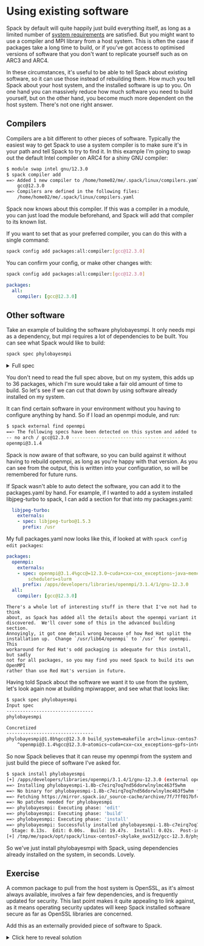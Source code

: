 # Using existing software

Spack by default will quite happily just build everything itself, as long as a
limited number of [system requirements](https://spack.readthedocs.io/en/latest/getting_started.html#system-prerequisites)
are satisfied.  But you might want to use a compiler and MPI library from a
host system.  This is often the case if packages take a long time to build, or
if you've got access to optimised versions of software that you don't want to
replicate yourself such as on ARC3 and ARC4.

In these circumstances, it's useful to be able to tell Spack about existing
software, so it can use those instead of rebuilding them.  How much you tell
Spack about your host system, and the installed software is up to you.  On one
hand you can massively reduce how much software you need to build yourself, but
on the other hand, you become much more dependent on the host system.  There's
not one right answer.

## Compilers

Compilers are a bit different to other pieces of software.  Typically the
easiest way to get Spack to use a system compiler is to make sure it's in your
path and tell Spack to try to find it.  In this example I'm going to swap out
the default Intel compiler on ARC4 for a shiny GNU compiler:

```bash
$ module swap intel gnu/12.3.0
$ spack compiler add
==> Added 1 new compiler to /home/home02/me/.spack/linux/compilers.yaml
    gcc@12.3.0
==> Compilers are defined in the following files:
    /home/home02/me/.spack/linux/compilers.yaml
```

Spack now knows about this compiler.  If this was a compiler in a module, you
can just load the module beforehand, and Spack will add that compiler to its
known list.

If you want to set that as your preferred compiler, you can do this with a
single command:

```bash
spack config add packages:all:compiler:[gcc@12.3.0]
```

You can confirm your config, or make other changes with:

```bash
spack config add packages:all:compiler:[gcc@12.3.0]
```

```yaml
packages:
  all:
    compiler: [gcc@12.3.0]
```

## Other software

Take an example of building the software phylobayesmpi.  It only needs mpi
as a dependency, but mpi requires a lot of dependencies to be built.
You can see what Spack would like to build:

```bash
spack spec phylobayesmpi
```

<details>
<summary>Full spec</summary>

```
Input spec
--------------------------------
phylobayesmpi

Concretized
--------------------------------
phylobayesmpi@1.8b%gcc@12.3.0 build_system=makefile arch=linux-centos7-skylake_avx512
    ^openmpi@4.1.5%gcc@12.3.0~atomics~cuda~cxx~cxx_exceptions~gpfs~internal-hwloc~java~legacylaunchers~lustre~memchecker~orterunprefix+romio+rsh~singularity+static+vt+wrapper-rpath build_system=autotools fabrics=none schedulers=none arch=linux-centos7-skylake_avx512
        ^hwloc@2.9.1%gcc@12.3.0~cairo~cuda~gl~libudev+libxml2~netloc~nvml~oneapi-level-zero~opencl+pci~rocm build_system=autotools libs=shared,static arch=linux-centos7-skylake_avx512
            ^libpciaccess@0.17%gcc@12.3.0 build_system=autotools arch=linux-centos7-skylake_avx512
                ^util-macros@1.19.3%gcc@12.3.0 build_system=autotools arch=linux-centos7-skylake_avx512
            ^libxml2@2.10.3%gcc@12.3.0~python build_system=autotools arch=linux-centos7-skylake_avx512
                ^libiconv@1.17%gcc@12.3.0 build_system=autotools libs=shared,static arch=linux-centos7-skylake_avx512
                ^xz@5.4.1%gcc@12.3.0~pic build_system=autotools libs=shared,static arch=linux-centos7-skylake_avx512
            ^ncurses@6.4%gcc@12.3.0~symlinks+termlib abi=none build_system=autotools arch=linux-centos7-skylake_avx512
        ^numactl@2.0.14%gcc@12.3.0 build_system=autotools patches=4e1d78c,62fc8a8,ff37630 arch=linux-centos7-skylake_avx512
            ^autoconf@2.69%gcc@12.3.0 build_system=autotools patches=35c4492,7793209,a49dd5b arch=linux-centos7-skylake_avx512
            ^automake@1.16.5%gcc@12.3.0 build_system=autotools arch=linux-centos7-skylake_avx512
            ^libtool@2.4.7%gcc@12.3.0 build_system=autotools arch=linux-centos7-skylake_avx512
            ^m4@1.4.19%gcc@12.3.0+sigsegv build_system=autotools patches=9dc5fbd,bfdffa7 arch=linux-centos7-skylake_avx512
                ^diffutils@3.9%gcc@12.3.0 build_system=autotools arch=linux-centos7-skylake_avx512
                ^libsigsegv@2.14%gcc@12.3.0 build_system=autotools arch=linux-centos7-skylake_avx512
        ^openssh@9.3p1%gcc@12.3.0+gssapi build_system=autotools arch=linux-centos7-skylake_avx512
            ^krb5@1.20.1%gcc@12.3.0+shared build_system=autotools arch=linux-centos7-skylake_avx512
                ^bison@3.8.2%gcc@12.3.0 build_system=autotools arch=linux-centos7-skylake_avx512
                ^gettext@0.21.1%gcc@12.3.0+bzip2+curses+git~libunistring+libxml2+tar+xz build_system=autotools arch=linux-centos7-skylake_avx512
                    ^tar@1.34%gcc@12.3.0 build_system=autotools zip=pigz arch=linux-centos7-skylake_avx512
                        ^pigz@2.7%gcc@12.3.0 build_system=makefile arch=linux-centos7-skylake_avx512
                        ^zstd@1.5.5%gcc@12.3.0+programs build_system=makefile compression=none libs=shared,static arch=linux-centos7-skylake_avx512
            ^libedit@3.1-20210216%gcc@12.3.0 build_system=autotools arch=linux-centos7-skylake_avx512
            ^libxcrypt@4.4.33%gcc@12.3.0~obsolete_api build_system=autotools arch=linux-centos7-skylake_avx512
            ^openssl@1.1.1t%gcc@12.3.0~docs~shared build_system=generic certs=mozilla arch=linux-centos7-skylake_avx512
                ^ca-certificates-mozilla@2023-01-10%gcc@12.3.0 build_system=generic arch=linux-centos7-skylake_avx512
        ^perl@5.36.0%gcc@12.3.0+cpanm+open+shared+threads build_system=generic arch=linux-centos7-skylake_avx512
            ^berkeley-db@18.1.40%gcc@12.3.0+cxx~docs+stl build_system=autotools patches=26090f4,b231fcc arch=linux-centos7-skylake_avx512
            ^bzip2@1.0.8%gcc@12.3.0~debug~pic+shared build_system=generic arch=linux-centos7-skylake_avx512
            ^gdbm@1.23%gcc@12.3.0 build_system=autotools arch=linux-centos7-skylake_avx512
                ^readline@8.2%gcc@12.3.0 build_system=autotools patches=bbf97f1 arch=linux-centos7-skylake_avx512
        ^pkgconf@1.9.5%gcc@12.3.0 build_system=autotools arch=linux-centos7-skylake_avx512
        ^pmix@4.2.3%gcc@12.3.0~docs+pmi_backwards_compatibility~python~restful build_system=autotools arch=linux-centos7-skylake_avx512
            ^libevent@2.1.12%gcc@12.3.0+openssl build_system=autotools arch=linux-centos7-skylake_avx512
        ^zlib@1.2.13%gcc@12.3.0+optimize+pic+shared build_system=makefile arch=linux-centos7-skylake_avx512
```

</details>

You don't need to read the full spec above, but on my system, this adds up to
36 packages, which I'm sure would take a fair old amount of time to build.  So
let's see if we can cut that down by using software already installed on my
system.

It can find certain software in your environment without you having to
configure anything by hand.  So if I load an openmpi module, and run:

```bash
$ spack external find openmpi
==> The following specs have been detected on this system and added to /home/home02/me/.spack/packages.yaml
-- no arch / gcc@12.3.0 -----------------------------------------
openmpi@3.1.4
```

Spack is now aware of that software, so you can build against it without having
to rebuild openmpi, as long as you're happy with that version.  As you can see
from the output, this is written into your configuration, so will be remembered
for future runs.

If Spack wasn't able to auto detect the software, you can add it to the
packages.yaml by hand.  For example, if I wanted to add a system installed
libjpeg-turbo to spack, I can add a section for that into my packages.yaml:

```yaml
  libjpeg-turbo:
    externals:
    - spec: libjpeg-turbo@1.5.3
      prefix: /usr
```

My full packages.yaml now looks like this, if looked at with `spack config edit packages`:

```yaml
packages:
  openmpi:
    externals:
    - spec: openmpi@3.1.4%gcc@=12.3.0~cuda+cxx~cxx_exceptions~java~memchecker+pmi~static~wrapper-rpath
        schedulers=slurm
      prefix: /apps/developers/libraries/openmpi/3.1.4/1/gnu-12.3.0
  all:
    compiler: [gcc@12.3.0]
```

```{admonition} OpenMPI on Red Hat oddity
There's a whole lot of interesting stuff in there that I've not had to think
about, as Spack has added all the details about the openmpi variant it
discovered.  We'll cover some of this in the advanced building section.
Annoyingly, it got one detail wrong because of how Red Hat split the
installation up.  Change `/usr/lib64/openmpi` to `/usr` for openmpi.  This
workaround for Red Hat's odd packaging is adequate for this install, but sadly
not for all packages, so you may find you need Spack to build its own OpenMPI
rather than use Red Hat's version in future.
```

Having told Spack about the software we want it to use from the system, let's
look again now at building mpiwrapper, and see what that looks like:

```bash
$ spack spec phylobayesmpi
Input spec
--------------------------------
phylobayesmpi

Concretized
--------------------------------
phylobayesmpi@1.8b%gcc@12.3.0 build_system=makefile arch=linux-centos7-skylake_avx512
    ^openmpi@3.1.4%gcc@12.3.0~atomics~cuda+cxx~cxx_exceptions~gpfs~internal-hwloc~java~legacylaunchers~lustre~memchecker~orterunprefix+pmi+romio+rsh~singularity~static+vt~wrapper-rpath build_system=autotools fabrics=none schedulers=slurm arch=linux-centos7-skylake_avx512
```

So now Spack believes that it can reuse my openmpi from the system and just
build the piece of software I've asked for.

```bash
$ spack install phylobayesmpi
[+] /apps/developers/libraries/openmpi/3.1.4/1/gnu-12.3.0 (external openmpi-3.1.4-3b2jktw2wa3tcn7j6axgi4osq3jnajnm)
==> Installing phylobayesmpi-1.8b-c7eirq7oq7nd56dorwlnylmc463f5whm
==> No binary for phylobayesmpi-1.8b-c7eirq7oq7nd56dorwlnylmc463f5whm found: installing from source
==> Fetching https://mirror.spack.io/_source-cache/archive/7f/7ff017bf492c1d8b42bfff3ee8e998ba1c50f4e4b3d9d6125647b91738017324.tar.gz
==> No patches needed for phylobayesmpi
==> phylobayesmpi: Executing phase: 'edit'
==> phylobayesmpi: Executing phase: 'build'
==> phylobayesmpi: Executing phase: 'install'
==> phylobayesmpi: Successfully installed phylobayesmpi-1.8b-c7eirq7oq7nd56dorwlnylmc463f5whm
  Stage: 0.13s.  Edit: 0.00s.  Build: 19.47s.  Install: 0.02s.  Post-install: 0.03s.  Total: 19.76s
[+] /tmp/me/spack/opt/spack/linux-centos7-skylake_avx512/gcc-12.3.0/phylobayesmpi-1.8b-c7eirq7oq7nd56dorwlnylmc463f5whm
```

So we've just install phylobayesmpi with Spack, using dependencies already
installed on the system, in seconds.  Lovely.

## Exercise

A common package to pull from the host system is OpenSSL, as it's almost always
available, involves a fair few dependencies, and is frequently updated for
security.  This last point makes it quite appealing to link against, as it
means operating security updates will keep Spack installed software secure as
far as OpenSSL libraries are concerned.

Add this as an externally provided piece of software to Spack.

<details>
<summary>Click here to reveal solution</summary>

### Solution

This is actually quite straightforward, since Spack can successfully detect and add this to your `packages.yaml` file:

```bash
$ spack external find openssl
==> The following specs have been detected on this system and added to /home/home02/me/.spack/packages.yaml
openssl@1.0.2k-fips  openssl@3.1.0
```

Here we find it's detected both the system OpenSSL, along with a version
lurking within Anaconda.  If you found it picked up a package you didn't want
it to use, you can use `spack config edit packages` to adjust this after it's
detected packages.

In this case, you may choose to remove these two lines, to stop it from using the anaconda version:
```yaml
    - spec: openssl@3.1.0
      prefix: /apps/developers/compilers/anaconda/2023.03/1/default
```
</details>
